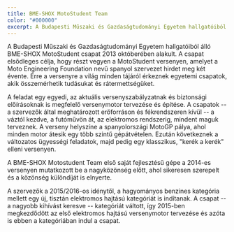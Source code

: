 ```yaml
---
title: BME-SHOX MotoStudent Team
color: "#000000"
excerpt: A Budapesti Műszaki és Gazdaságtudományi Egyetem hallgatóiból álló BME-SHOX MotoStudent csapat 2013 októberében alakult. A csapat elsődleges célja, hogy részt vegyen a MotoStudent versenyen, amelyet a Moto Engineering Foundation nevű spanyol szervezet hirdet meg két évente. Erre a versenyre a világ minden tájáról érkeznek egyetemi csapatok, akik összemérhetik tudásukat és rátermettségüket.
---
```


A Budapesti Műszaki és Gazdaságtudományi Egyetem hallgatóiból álló BME-SHOX
MotoStudent csapat 2013 októberében alakult. A csapat elsődleges célja, hogy
részt vegyen a MotoStudent versenyen, amelyet a Moto Engineering Foundation nevű
spanyol szervezet hirdet meg két évente. Erre a versenyre a világ minden tájáról
érkeznek egyetemi csapatok, akik összemérhetik tudásukat és rátermettségüket.

A feladat egy egyedi, az aktuális versenyszabályzatnak és biztonsági
előírásoknak is megfelelő versenymotor tervezése és építése. A csapatok -- a
szervezők által meghatározott erőforráson és fékrendszeren kívül -- a váztól
kezdve, a futóművön át, az elektromos rendszerig, mindent maguk terveznek. A
verseny helyszíne a spanyolországi MotoGP pálya, ahol minden motor átesik egy
több szintű gépátvételen. Ezután következnek a változatos ügyességi feladatok,
majd pedig egy klasszikus, "kerék a kerék" elleni versenyen.

A BME-SHOX Motostudent Team első saját fejlesztésű gépe a 2014-es versenyen
mutatkozott be a nagyközönség előtt, ahol sikeresen szerepelt és a közönség
különdíját is elnyerte.

A szervezők a 2015/2016-os idénytől, a hagyományos benzines kategória mellett
egy új, tisztán elektromos hajtású kategóriát is indítanak. A csapat -- a
nagyobb kihívást keresve -- kategóriát váltott, így 2015-ben megkezdődött az
első elektromos hajtású versenymotor tervezése és azóta is ebben a kategóriában
indul a csapat.

